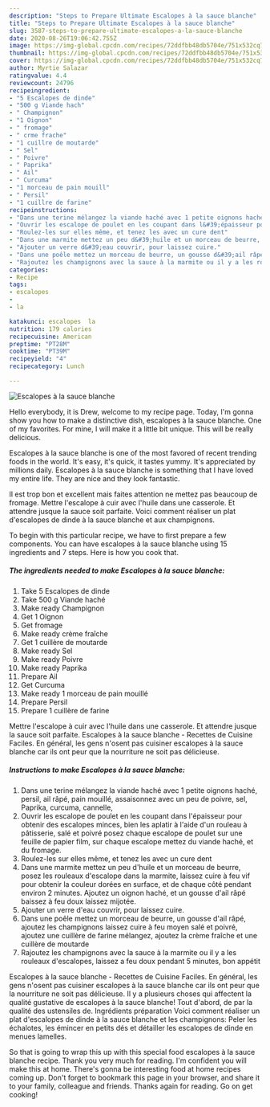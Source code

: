 ```yaml
---
description: "Steps to Prepare Ultimate Escalopes à la sauce blanche"
title: "Steps to Prepare Ultimate Escalopes à la sauce blanche"
slug: 3587-steps-to-prepare-ultimate-escalopes-a-la-sauce-blanche
date: 2020-08-26T19:06:42.755Z
image: https://img-global.cpcdn.com/recipes/72ddfbb48db5704e/751x532cq70/escalopes-a-la-sauce-blanche-photo-principale-de-la-recette.jpg
thumbnail: https://img-global.cpcdn.com/recipes/72ddfbb48db5704e/751x532cq70/escalopes-a-la-sauce-blanche-photo-principale-de-la-recette.jpg
cover: https://img-global.cpcdn.com/recipes/72ddfbb48db5704e/751x532cq70/escalopes-a-la-sauce-blanche-photo-principale-de-la-recette.jpg
author: Myrtie Salazar
ratingvalue: 4.4
reviewcount: 24796
recipeingredient:
- "5 Escalopes de dinde"
- "500 g Viande hach"
- " Champignon"
- "1 Oignon"
- " fromage"
- " crme frache"
- "1 cuillre de moutarde"
- " Sel"
- " Poivre"
- " Paprika"
- " Ail"
- " Curcuma"
- "1 morceau de pain mouill"
- " Persil"
- "1 cuillre de farine"
recipeinstructions:
- "Dans une terine mélangez la viande haché avec 1 petite oignons haché, persil, ail râpé, pain mouillé, assaisonnez avec un peu de poivre, sel, Paprika, curcuma, cannelle,"
- "Ouvrir les escalope de poulet en les coupant dans l&#39;épaisseur pour obtenir des escalopes minces, bien les aplatir à l&#39;aide d&#39;un rouleau à pâtisserie, salé et poivré posez chaque escalope de poulet sur une feuille de papier film, sur chaque escalope mettez du viande haché, et du fromage."
- "Roulez-les sur elles même, et tenez les avec un cure dent"
- "Dans une marmite mettez un peu d&#39;huile et un morceau de beurre, posez les rouleaux d&#39;escalope dans la marmite, laissez cuire à feu vif pour obtenir la couleur dorées en surface, et de chaque côté pendant environ 2 minutes. Ajoutez un oignon haché, et un gousse d&#39;ail râpé baissez à feu doux laissez mijotée."
- "Ajouter un verre d&#39;eau couvrir, pour laissez cuire."
- "Dans une poêle mettez un morceau de beurre, un gousse d&#39;ail râpé, ajoutez les champignons laissez cuire à feu moyen salé et poivré, ajoutez une cuillère de farine mélangez, ajoutez la crème fraîche et une cuillère de moutarde"
- "Rajoutez les champignons avec la sauce à la marmite ou il y a les rouleaux d&#39;escalopes, laissez a feu doux pendant 5 minutes, bon appétit"
categories:
- Recipe
tags:
- escalopes
- 
- la

katakunci: escalopes  la 
nutrition: 179 calories
recipecuisine: American
preptime: "PT28M"
cooktime: "PT39M"
recipeyield: "4"
recipecategory: Lunch

---
```



![Escalopes à la sauce blanche](https://img-global.cpcdn.com/recipes/72ddfbb48db5704e/751x532cq70/escalopes-a-la-sauce-blanche-photo-principale-de-la-recette.jpg)

Hello everybody, it is Drew, welcome to my recipe page. Today, I'm gonna show you how to make a distinctive dish, escalopes à la sauce blanche. One of my favorites. For mine, I will make it a little bit unique. This will be really delicious.

Escalopes à la sauce blanche is one of the most favored of recent trending foods in the world. It's easy, it's quick, it tastes yummy. It's appreciated by millions daily. Escalopes à la sauce blanche is something that I have loved my entire life. They are nice and they look fantastic.

Il est trop bon et excellent mais faites attention ne mettez pas beaucoup de fromage. Mettre l&#39;escalope à cuir avec l&#39;huile dans une casserole. Et attendre jusque la sauce soit parfaite. Voici comment réaliser un plat d&#39;escalopes de dinde à la sauce blanche et aux champignons.


To begin with this particular recipe, we have to first prepare a few components. You can have escalopes à la sauce blanche using 15 ingredients and 7 steps. Here is how you cook that.

<!--inarticleads1-->

##### The ingredients needed to make Escalopes à la sauce blanche:

1. Take 5 Escalopes de dinde
1. Take 500 g Viande haché
1. Make ready  Champignon
1. Get 1 Oignon
1. Get  fromage
1. Make ready  crème fraîche
1. Get 1 cuillère de moutarde
1. Make ready  Sel
1. Make ready  Poivre
1. Make ready  Paprika
1. Prepare  Ail
1. Get  Curcuma
1. Make ready 1 morceau de pain mouillé
1. Prepare  Persil
1. Prepare 1 cuillère de farine


Mettre l&#39;escalope à cuir avec l&#39;huile dans une casserole. Et attendre jusque la sauce soit parfaite. Escalopes à la sauce blanche - Recettes de Cuisine Faciles. En général, les gens n&#39;osent pas cuisiner escalopes à la sauce blanche car ils ont peur que la nourriture ne soit pas délicieuse. 

<!--inarticleads2-->

##### Instructions to make Escalopes à la sauce blanche:

1. Dans une terine mélangez la viande haché avec 1 petite oignons haché, persil, ail râpé, pain mouillé, assaisonnez avec un peu de poivre, sel, Paprika, curcuma, cannelle,
1. Ouvrir les escalope de poulet en les coupant dans l&#39;épaisseur pour obtenir des escalopes minces, bien les aplatir à l&#39;aide d&#39;un rouleau à pâtisserie, salé et poivré posez chaque escalope de poulet sur une feuille de papier film, sur chaque escalope mettez du viande haché, et du fromage.
1. Roulez-les sur elles même, et tenez les avec un cure dent
1. Dans une marmite mettez un peu d&#39;huile et un morceau de beurre, posez les rouleaux d&#39;escalope dans la marmite, laissez cuire à feu vif pour obtenir la couleur dorées en surface, et de chaque côté pendant environ 2 minutes. Ajoutez un oignon haché, et un gousse d&#39;ail râpé baissez à feu doux laissez mijotée.
1. Ajouter un verre d&#39;eau couvrir, pour laissez cuire.
1. Dans une poêle mettez un morceau de beurre, un gousse d&#39;ail râpé, ajoutez les champignons laissez cuire à feu moyen salé et poivré, ajoutez une cuillère de farine mélangez, ajoutez la crème fraîche et une cuillère de moutarde
1. Rajoutez les champignons avec la sauce à la marmite ou il y a les rouleaux d&#39;escalopes, laissez a feu doux pendant 5 minutes, bon appétit


Escalopes à la sauce blanche - Recettes de Cuisine Faciles. En général, les gens n&#39;osent pas cuisiner escalopes à la sauce blanche car ils ont peur que la nourriture ne soit pas délicieuse. Il y a plusieurs choses qui affectent la qualité gustative de escalopes à la sauce blanche! Tout d&#39;abord, de par la qualité des ustensiles de. Ingrédients préparation Voici comment réaliser un plat d&#39;escalopes de dinde à la sauce blanche et les champignons: Peler les échalotes, les émincer en petits dés et détailler les escalopes de dinde en menues lamelles. 

So that is going to wrap this up with this special food escalopes à la sauce blanche recipe. Thank you very much for reading. I'm confident you will make this at home. There's gonna be interesting food at home recipes coming up. Don't forget to bookmark this page in your browser, and share it to your family, colleague and friends. Thanks again for reading. Go on get cooking!
